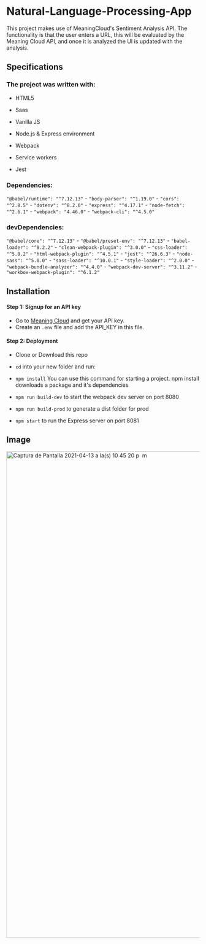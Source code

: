 # Natural-Language-Processing-App

This project makes use of MeaningCloud's Sentiment Analysis API.
The functionality is that the user enters a URL, this will be evaluated by the Meaning Cloud API, and once it is analyzed the UI is updated with the analysis.

## Specifications
### The project was written with:
- HTML5 

- Saas

- Vanilla JS

- Node.js & Express environment

- Webpack

- Service workers

- Jest

### Dependencies:
`"@babel/runtime": "^7.12.13"` -
`"body-parser": "^1.19.0"` -
`"cors": "^2.8.5"` -
`"dotenv": "^8.2.0"` -
`"express": "^4.17.1"` -
`"node-fetch": "^2.6.1"` -
`"webpack": "4.46.0"` -
`"webpack-cli": "^4.5.0"`
### devDependencies:
`"@babel/core": "^7.12.13"` -
`"@babel/preset-env": "^7.12.13"` -
`"babel-loader": "^8.2.2"` -
`"clean-webpack-plugin": "^3.0.0"` -
`"css-loader": "^5.0.2"` -
`"html-webpack-plugin": "^4.5.1"` -
`"jest": "^26.6.3"` -
`"node-sass": "^5.0.0"` -
`"sass-loader": "^10.0.1"` -
`"style-loader": "^2.0.0"` -
`"webpack-bundle-analyzer": "^4.4.0"` -
`"webpack-dev-server": "^3.11.2"` -
`"workbox-webpack-plugin": "^6.1.2"` 

## Installation

#### Step 1: Signup for an API key

- Go to [Meaning Cloud](https://www.meaningcloud.com/developer/apis) and get your API key.
- Create an `.env` file and add the API_KEY in this file.

#### Step 2: Deployment

- Clone or Download this repo

- `cd` into your new folder and run:

- `npm install` You can use this command for starting a project. npm install downloads a package and it's dependencies

- `npm run build-dev` to start the webpack dev server on port 8080

- `npm run build-prod` to generate a dist folder for prod

- `npm start` to run the Express server on port 8081

## Image

<img width="1270" alt="Captura de Pantalla 2021-04-13 a la(s) 10 45 20 p  m" src="https://user-images.githubusercontent.com/71103179/114618723-fa704580-9ca9-11eb-8d10-53853189a745.png">


